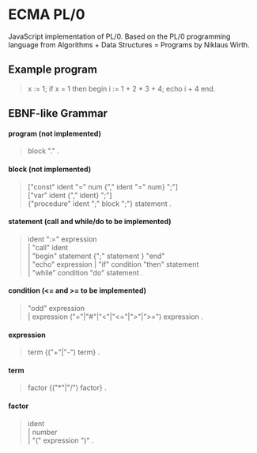 # ECMA PL/0
JavaScript implementation of PL/0. Based on the PL/0 programming language from Algorithms + Data Structures = Programs by Niklaus Wirth.

## Example program

> x := 1;
> if x = 1 then
> begin
>   i := 1 + 2 * 3 + 4;
>   echo i + 4
> end.

## EBNF-like Grammar
 
#### program (not implemented)
> block "." .  
  
#### block (not implemented)
> ["const" ident "=" num {"," ident "=" num} ";"]  
> ["var" ident {"," ident} ";"]  
> {"procedure" ident ";" block ";"} statement .  
  
#### statement (call and while/do to be implemented)
> ident ":=" expression  
> | "call" ident  
> | "begin" statement {";" statement } "end"  
> | "echo" expression
> | "if" condition "then" statement  
> | "while" condition "do" statement .  
  
#### condition (<= and >= to be implemented)
> "odd" expression  
> | expression ("="|"#"|"<"|"<="|">"|">=") expression .  
  
#### expression
> term {("+"|"-") term} .  
  
#### term
> factor {("*"|"/") factor} .  
  
#### factor
> ident  
> | number  
> | "(" expression ")" .  
